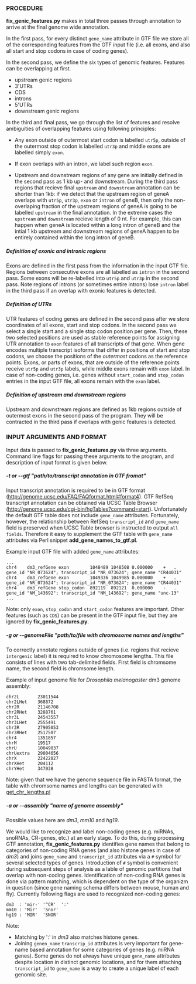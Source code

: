 
### PROCEDURE

**fix_genic_features.py** makes in total three passes through annotation to
arrive at the final genome wide annotation.

In the first pass, for every distinct `gene_name` attribute in GTF file we
store all of the corresponding features from the GTF input file (i.e. all
exons, and also all start and stop codons in case of coding genes).

In the second pass, we define the six types of genomic features. Features can
be overlapping at first.

 - upstream genic regions
 - 3'UTRs
 - CDS
 - introns
 - 5'UTRs
 - downstream genic regions

In the third and final pass, we go through the list of features and resolve
ambiguities of overlapping features using following principles:

- Any exon outside of outermost start codon is labelled `utr5p`, outside of the
  outermost stop codon is labelled `utr3p` and middle exons are labelled simply
  `exon`.

- If exon overlaps with an intron, we label such region `exon`.

- Upstream and downstream regions of any gene are initially defined in the
  second pass as 1 kb up- and downstream. During the third pass regions that
  recieve final `upstream` and `downstream` annotation can be shorter than 1kb:
  if we detect that the upstream region of geneA overlaps with `utr5p`,
  `utr3p`, `exon` or `intron` of geneB, then only the non-overlaping fraction
  of the upstream regions of geneA is going to be labelled `upstream` in the
  final annotation. In the extreme cases the `upstream` and `downstream`
  recieve length of 0 nt. For example, this can happen when geneA is located
  within a long intron of geneB and the intial 1 kb upstream and downstream
  regions of geneA happen to be entirely contained within the long intron of
  geneB.


##### Definition of exonic and intronic regions

Exons are defined in the first pass from the information in the input GTF file.
Regions between consecutive exons are all labelled as `intron` in the second
pass. Some exons will be re-labelled into `utr5p` and `utr3p` in the second
pass. Note regions of introns (or sometimes entire introns) lose `intron` label
in the third pass if an overlap with exonic features is detected.

##### Definition of UTRs

UTR features of coding genes are defined in the second pass after we store
coordinates of all exons, start and stop codons. In the second pass we select a
single start and a single stop codon position per gene. Then, these two
selected positions are used as stable reference points for assigning UTR
annotation to `exon` features of all transcripts of that gene.  When gene
encodes multiple transcript isoforms that differ in positions of start and stop
codons, we choose the positions of the *outermost* codons as the reference
points. Exons, or parts of exons, that are outside of the reference points
receive `utr5p` and `utr3p` labels, while middle exons remain with `exon`
label. In case of non-coding genes, i.e. genes without `start_codon` and
`stop_codon` entries in the input GTF file, all exons remain with the `exon`
label.

##### Definition of upstream and downstream regions

Upstream and downstream regions are defined as 1kb regions outside of outermost
exons in the second pass of the program. They will be contracted in the third
pass if overlaps with genic features is detected.

### INPUT ARGUMENTS AND FORMAT 

Input data is passed to **fix_genic_features.py** via three arguments.  Command
line flags for passing these arguments to the program, and description of input
format is given below.

##### -t or --gtf "path/to/transcript annotation in GTF fromat"

Input transcript annotation is required to be in GTF format
(http://genome.ucsc.edu/FAQ/FAQformat.html#format4). GTF RefSeq transcript
annotation can be obtained via UCSC Table Browser
(http://genome.ucsc.edu/cgi-bin/hgTables?command=start). Unfortunately the
default GTF table does not include `gene_name` attributes. Fortunately,
however, the relationship between RefSeq `transcript_id` and `gene_name` field
is preserved when UCSC Table browser is instructed to output `all fields`.
Therefore it easy to supplement the GTF table with `gene_name` attributes via
Perl snippet **add_gene_names_to_gtf.pl**. 

Example input GTF file with added `gene_name` attributes:

```
...
chr4    dm3_refGene exon        1048489 1048508 0.000000    +   .   gene_id "NR_073624"; transcript_id "NR_073624"; gene_name "CR44031" 
chr4    dm3_refGene exon        1049336 1049985 0.000000    +   .   gene_id "NR_073624"; transcript_id "NR_073624"; gene_name "CR44031" 
chr4    dm3_refGene stop_codon  892119  892121  0.000000    -   .   gene_id "NM_143692"; transcript_id "NM_143692"; gene_name "unc-13" 
...
```

Note: only `exon`, `stop_codon` and `start_codon` features are important. Other
features (such as `CDS`) can be present in the GTF input file, but they are
ignored by **fix_genic_features.py**.

##### -g or --genomeFile "path/to/file with chromosome names and lengths"

To correctly annotate regions outside of genes (i.e. regions that recieve
`intergenic` label) it is required to know chromosome lengths. This file 
consists of lines with two tab-delimited fields. First field is chromsome
name, the second field is chromsome length. 

Example of input genome file for *Drosophila melanogaster* dm3 genome assembly:

```
chr2L       23011544
chr2LHet    368872
chr2R       21146708
chr2RHet    3288761
chr3L       24543557
chr3LHet    2555491
chr3R       27905053
chr3RHet    2517507
chr4        1351857
chrM        19517
chrU        10049037
chrUextra   29004656
chrX        22422827
chrXHet     204112
chrYHet     347038
```
Note: given that we have the genome sequence file in FASTA format, the table
with chromsome names and lengths can be generated with
[get_chr_lengths.pl](https://github.com/getopt/FASTA_TOOLS/blob/master/get_chr_lengths.pl)


##### -a or --assembly "name of genome assembly"

Possible values here are *dm3*, *mm10* and *hg19*. 

We would like to recognize and label non-coding genes (e.g. miRNAs, snoRNAs,
CR-genes, etc.) at an early stage. To do this, during processing GTF
annotation, **fix_genic_features.py** identifies gene names that belong to
categories of non-coding RNA genes (and also histone genes in case of *dm3*)
and joins `gene_name` and `transcript_id` attributes via a `#` symbol for
several selected types of genes. Introduction of `#` symbol is convenient
during subsequent steps of analysis as a lable of genomic partitions that
overlap with non-coding genes. Identification of non-coding RNA genes is done
via pattern matching, which is dependent on the type of the organizm in
question (since gene naming schema differs between mouse, human and fly).
Currently following flags are used to recognized non-coding genes:

```
dm3  : 'mir-' '^CR'  ':' 
mm10 : 'Mir'  'Snor'
hg19 : 'MIR'  'SNOR'
```

Note:
- Matching by ':' in *dm3* also matches histone genes.
- Joining `genen_name` `transcrip_id` attributes is very important for
  gene-name based annotation for some categories of genes (e.g. miRNA genes).
  Some genes do not always have unique `gene_name` attributes despite location
  in distinct genomic locations, and for them attaching `transcript_id` to
  `gene_name` is a way to create a unique label of each genomic site.
